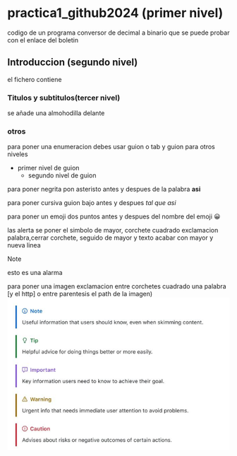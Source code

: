 # practica1_github2024 (primer nivel)
  codigo de un programa conversor de decimal a binario que se puede probar con el enlace del boletin
## Introduccion (segundo nivel)
el fichero contiene
### Titulos y subtitulos(tercer nivel)
se añade una almohodilla delante
### otros
para poner una enumeracion debes usar guion o tab y guion para otros niveles
- primer nivel de guion
  - segundo nivel de guion
   
para poner negrita pon asteristo antes y despues de la palabra **asi**

para poner cursiva guion bajo antes y despues _tal que asi_

para poner un emoji dos puntos antes y despues del nombre del emoji :grinning:

las alerta se poner el simbolo de mayor, corchete cuadrado exclamacion palabra,cerrar corchete, seguido de mayor y texto acabar con mayor y nueva linea
>[!NOTE]
>esto es una alarma

para poner una imagen exclamacion entre corchetes cuadrado una palabra [y el http]
o entre parentesis el path de la imagen)
![imagen](/Captura.jpg)



